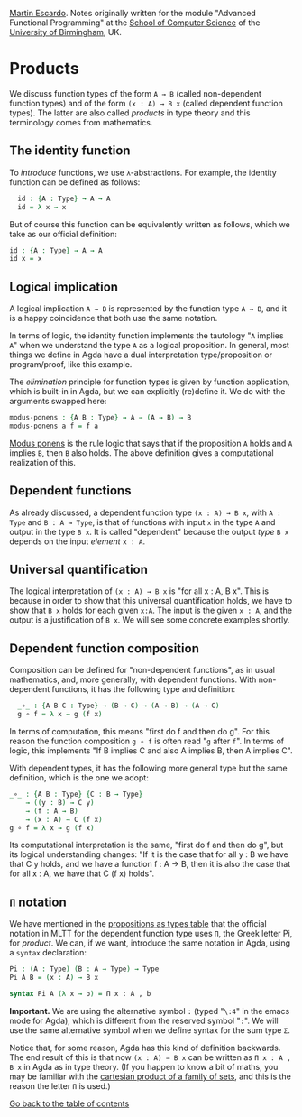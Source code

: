 
[Martin Escardo](Https://www.Cs.Bham.Ac.Uk/~mhe/).
Notes originally written for the module "Advanced Functional Programming"
at the [School of Computer Science](https://www.birmingham.ac.uk/schools/computer-science/index.aspx) of the [University of Birmingham](https://www.birmingham.ac.uk/index.aspx), UK.


<!--
```agda
{-# OPTIONS --without-K --safe #-}

module products where

open import general-notation
```
-->

# Products

We discuss function types of the form `A → B` (called non-dependent function types) and of the form `(x : A) → B x` (called dependent function types). The latter are also called *products* in type theory and this terminology comes from mathematics.

## The identity function

To *introduce* functions, we use `λ`-abstractions. For example, the identity function can be defined as follows:
<!--
The following trick allows us to check the correctness of alternative definitions without name clashes:
```agda
module _ where
 private
```
-->
```agda
  id : {A : Type} → A → A
  id = λ x → x
```

But of course this function can be equivalently written as follows, which we take as our official definition:
```agda
id : {A : Type} → A → A
id x = x
```

## Logical implication

A logical implication `A → B` is represented by the function type `A → B`, and it is a happy coincidence that both use the same notation.

In terms of logic, the identity function implements the tautology "`A` implies `A`" when we understand the type `A` as a logical proposition. In general, most things we define in Agda have a dual interpretation type/proposition or program/proof, like this example.

The *elimination* principle for function types is given by function application, which is built-in in Agda, but we can explicitly (re)define it. We do with the arguments swapped here:
```agda
modus-ponens : {A B : Type} → A → (A → B) → B
modus-ponens a f = f a
```
[Modus ponens](https://en.wikipedia.org/wiki/Modus_ponens) is the rule logic that says that if the proposition `A` holds and `A` implies `B`, then `B` also holds. The above definition gives a computational realization of this.

## Dependent functions

As already discussed, a dependent function type `(x : A) → B x`, with `A : Type` and `B : A → Type`, is that of functions with input `x` in the type `A` and output in the type `B x`. It is called "dependent" because the output *type* `B x` depends on the input *element* `x : A`.

## Universal quantification

The logical interpretation of `(x : A) → B x` is "for all x : A, B x".
This is because in order to show that this universal quantification holds, we have to show that `B x` holds for each given `x:A`. The input is the given `x : A`, and the output is a justification of `B x`. We will see some concrete examples shortly.

## Dependent function composition

Composition can be defined for "non-dependent functions", as in usual mathematics, and, more generally, with dependent functions. With non-dependent functions, it has the following type and definition:
<!--
```agda
module _ where
 private
```
-->
```agda
  _∘_ : {A B C : Type} → (B → C) → (A → B) → (A → C)
  g ∘ f = λ x → g (f x)
```

In terms of computation, this means "first do f and then do g". For this reason the function composition `g ∘ f` is often read "`g` after `f`". In terms of logic, this implements "If B implies C and also A implies B, then A implies C".

With dependent types, it has the following more general type but the same definition, which is the one we adopt:

```agda
_∘_ : {A B : Type} {C : B → Type}
    → ((y : B) → C y)
    → (f : A → B)
    → (x : A) → C (f x)
g ∘ f = λ x → g (f x)
```

Its computational interpretation is the same, "first do f and then do g", but its logical understanding changes: "If it is the case that for all y : B we have that C y holds, and we have a function f : A → B, then it is also the case that for all x : A, we have that C (f x) holds".

## `Π` notation

We have mentioned in the [propositions as types table](curry-howard.lagda) that the official notation in MLTT for the dependent function type uses `Π`, the Greek letter Pi, for *product*. We can, if we want, introduce the same notation in Agda, using a `syntax` declaration:
```agda
Pi : (A : Type) (B : A → Type) → Type
Pi A B = (x : A) → B x

syntax Pi A (λ x → b) = Π x ꞉ A , b
```
**Important.** We are using the alternative symbol `꞉` (typed "`\:4`" in the emacs mode for Agda), which is different from the reserved symbol "`:`". We will use the same alternative symbol when we define syntax for the sum type `Σ`.

Notice that, for some reason, Agda has this kind of definition backwards. The end result of this is that now `(x : A) → B x` can be written as `Π x ꞉ A , B x` in Agda as in type theory. (If you happen to know a bit of maths, you may be familiar with the [cartesian product of a family of sets](https://en.wikipedia.org/wiki/Cartesian_product#Infinite_Cartesian_products), and this is the reason the letter `Π` is used.)

[Go back to the table of contents](https://martinescardo.github.io/HoTTEST-Summer-School/)
